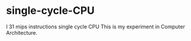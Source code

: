 # single-cycle-CPU
I 31 mips instructions single cycle CPU
This is my experiment in Computer Architecture.
